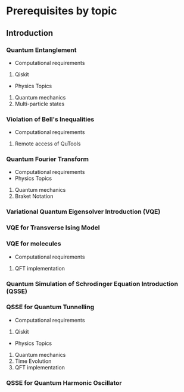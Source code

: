 # Prerequisites by topic

## Introduction 

### Quantum Entanglement

- Computational requirements
1. Qiskit
- Physics Topics
1. Quantum mechanics
2. Multi-particle states


### Violation of Bell's Inequalities

- Computational requirements
1. Remote access of QuTools

### Quantum Fourier Transform
- Computational requirements
- Physics Topics
1. Quantum mechanics
2. Braket Notation

### Variational Quantum Eigensolver Introduction (VQE)
### VQE for Transverse Ising Model
### VQE for molecules
- Computational requirements
1. QFT implementation

### Quantum Simulation of Schrodinger Equation Introduction (QSSE)
### QSSE for Quantum Tunnelling
- Computational requirements
1. Qiskit
- Physics Topics
1. Quantum mechanics
2. Time Evolution
3. QFT implementation

### QSSE for Quantum Harmonic Oscillator

